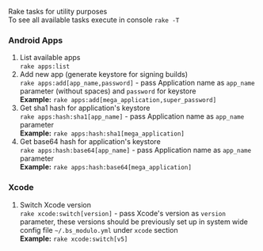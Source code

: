 Rake tasks for utility purposes  
To see all available tasks execute in console `rake -T`

### Android Apps

1. List available apps  
	`rake apps:list`
2. Add new app (generate keystore for signing builds)  
	`rake apps:add[app_name,password]` - pass Application name as `app_name` parameter (without spaces) and `password` for keystore  
	**Example:** `rake apps:add[mega_application,super_password]`  
3. Get sha1 hash for application's keystore  
	`rake apps:hash:sha1[app_name]` - pass Application name as `app_name` parameter  
	**Example:** `rake apps:hash:sha1[mega_application]`
4. Get base64 hash for application's keystore  
	`rake apps:hash:base64[app_name]` - pass Application name as `app_name` parameter  
	**Example:** `rake apps:hash:base64[mega_application]`
	

### Xcode

1. Switch Xcode version  
	`rake xcode:switch[version]` - pass Xcode's version as `version` parameter, these versions should be previously set up in system wide config file `~/.bs_modulo.yml` under `xcode` section  
	**Example:** `rake xcode:switch[v5]`
